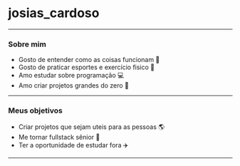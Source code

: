 # **josias_cardoso**
---
### **Sobre mim** 
- Gosto de entender como as coisas funcionam 🤔
- Gosto de praticar esportes e exercício fisico 🏐
- Amo estudar sobre programação 💻
- Amo criar projetos grandes do zero 🚀
---
### **Meus objetivos** 
- Criar projetos que sejam uteis para as pessoas 🌎
- Me tornar fullstack sênior 🤝
- Ter a oportunidade de estudar fora ✈️
---
